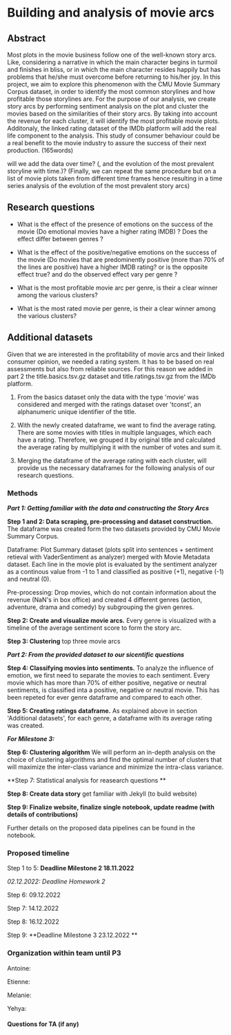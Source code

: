# Building and analysis of movie arcs

## Abstract
Most plots in the movie business follow one of the well-known story arcs. Like, considering a narrative in which the main character begins in turmoil and finishes in bliss, or in which the main character resides happily but has problems that he/she must overcome before returning to his/her joy. In this project, we aim to explore this phenomenon with the CMU Movie Summary Corpus dataset, in order to identify the most common storylines and how profitable those storylines are. For the purpose of our analysis, we create story arcs by performing sentiment analysis on the plot and  cluster the movies based on the similarities of their story arcs. By taking into account the revenue for each cluster, it will identify the most profitable movie plots. Additonaly, the linked rating dataset of the IMDb platform will add the real life component to the analysis. This study of consumer behaviour could be a real benefit to the movie industry to assure the success of their next production. (165words)

will we add the data over time? (, and the evolution of the most prevalent storyline with time.)? 
(Finally, we can repeat the same procedure but on a list of movie plots taken from different time frames hence resulting in a time series analysis of the evolution of the most prevalent story arcs)

## Research questions
- What is the effect of the presence of emotions on the success of the movie (Do emotional movies have a higher rating IMDB) ? Does the effect differ between genres ?

- What is the effect of the positive/negative emotions on the success of the movie (Do movies that are predominently positive (more than 70% of the lines are positive) have a higher IMDB rating? or is the opposite effect true? and do the observed effect vary per genre ?

- What is the most profitable movie arc per genre, is their a clear winner among the various clusters?

- What is the most rated movie per genre, is their a clear winner among the various clusters?


## Additional datasets
Given that we are interested in the profitability of movie arcs and their linked consumer opinion, we needed a rating system. It has to be based on real assessments but also from reliable sources. For this reason we added in part 2 the title.basics.tsv.gz dataset and title.ratings.tsv.gz from the IMDb platform. 

1. From the basics dataset only the data with the type 'movie' was considered and merged with the ratings dataset over 'tconst', an alphanumeric unique identifier of the title. 

2. With the newly created dataframe, we want to find the average rating. There are some movies with titles in multiple languages, which each have a rating. Therefore, we grouped it by original title and calculated the average rating by multiplying it with the number of votes and sum it.

3. Merging the dataframe of the average rating with each cluster, will provide us the necessary dataframes for the following analysis of our research questions.

### Methods

***Part 1: Getting familiar with the data and constructing the Story Arcs***

**Step 1 and 2: Data scraping, pre-processing and dataset construction.** The dataframe was created form the two datasets provided by CMU Movie Summary Corpus. 

Dataframe: Plot Summary dataset (plots split into sentences + sentiment retieval with VaderSentiment as analyzer) merged with Movie Metadata dataset. Each line in the movie plot is evaluated by the sentiment analyzer as a continous value from -1 to 1 and classified as positive (+1), negative (-1) and neutral (0).

Pre-processing: Drop movies, which do not contain information about the revenue (NaN's in box office) and created 4 different genres (action, adventure, drama and comedy) by subgrouping the given genres.

**Step 2: Create and visualize movie arcs.** Every genre is visualized with a timeline of the average sentiment score to form the story arc.

**Step 3: Clustering** top three movie arcs

***Part 2: From the provided dataset to our sicentific questions*** 

**Step 4: Classifying movies into sentiments.** To analyze the influence of emotion, we first need to separate the movies to each sentiment. Every movie which has more than 70% of either positive, negative or neutral sentiments, is classified inta a positive, negative or neutral movie. This has been repeted for ever genre dataframe and compared to each other.

**Step 5: Creating ratings dataframe.** As explained above in section 'Additional datasets', for each genre, a dataframe with its average rating was created. 


***For Milestone 3:***

**Step 6: Clustering algorithm** We will perform an in-depth analysis on the choice of clustering algorithms and find the optimal number of clusters that will maximize the inter-class variance and minimize the intra-class variance.

**Step 7: Statistical analysis for reasearch questions **

**Step 8: Create data story** get familiar with Jekyll (to build website)

**Step 9: Finalize website, finalize single notebook, update readme (with details of contributions)**


Further details on the proposed data pipelines can be found in the notebook.


### Proposed timeline

Step 1 to 5: **Deadline Milestone 2 18.11.2022**

*02.12.2022: Deadline Homework 2*

Step 6: 09.12.2022

Step 7: 14.12.2022

Step 8: 16.12.2022

Step 9: **Deadline Milestone 3 23.12.2022 **

### Organization within team until P3
Antoine: 

Etienne: 

Melanie:

Yehya:


#### Questions for TA (if any)
